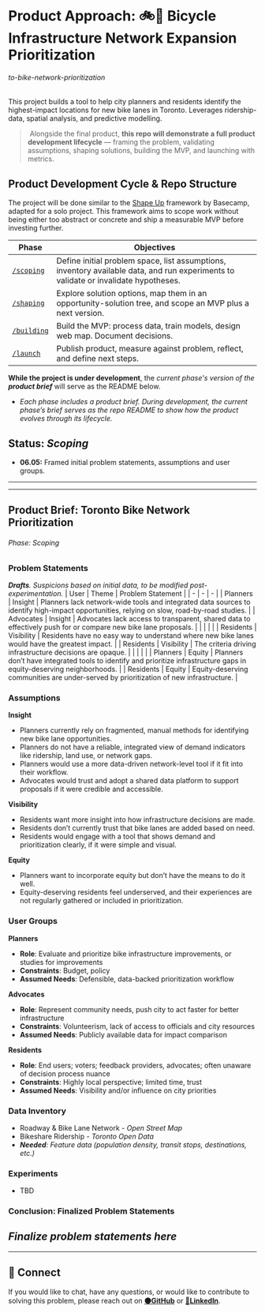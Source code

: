 # Product Approach: 🚲📍 Bicycle Infrastructure Network Expansion Prioritization
###### to-bike-network-prioritization

This project builds a tool to help city planners and residents identify the highest-impact locations for new bike lanes in Toronto. Leverages ridership-data, spatial analysis, and predictive modelling.

>‎ 
>Alongside the final product, **this repo will demonstrate a full  product development lifecycle** — framing the problem, validating assumptions, shaping solutions, building the MVP, and launching with metrics.
>‎ 

## Product Development Cycle & Repo Structure
The project will be done similar to the [Shape Up](https://basecamp.com/shapeup) framework by Basecamp, adapted for a solo project. This framework aims to scope work without being either too abstract or concrete and ship a measurable MVP before investing further.

| Phase | Objectives |
|-------|------------|
| [`/scoping`](./scoping) | Define initial problem space, list assumptions, inventory available data, and run experiments to validate or invalidate hypotheses. |
| [`/shaping`](./shaping) | Explore solution options, map them in an opportunity-solution tree, and scope an MVP plus a next version. | 
| [`/building`](./building) | Build the MVP: process data, train models, design web map. Document decisions. |
| [`/launch`](./launch) | Publish product, measure against problem, reflect, and define next steps. |

**While the project is under development**, the *current phase's version of the **product brief*** will serve as the README below.
- *Each phase includes a product brief. During development, the current phase’s brief serves as the repo README to show how the product evolves through its lifecycle.*

## Status: *Scoping*
- **06.05:** Framed initial problem statements, assumptions and user groups.

---
---
## Product Brief: Toronto Bike Network Prioritization
###### Phase: Scoping

### Problem Statements
***Drafts**. Suspicions based on initial data, to be modified post-experimentation.*
| User      | Theme      | Problem Statement |
| -         | -          | -                 |
| Planners  | Insight    |  Planners lack network-wide tools and integrated data sources to identify high-impact opportunities, relying on slow, road-by-road studies. |
| Advocates | Insight    |  Advocates lack access to transparent, shared data to effectively push for or compare new bike lane proposals. |
|           |            | |
| Residents | Visibility |  Residents have no easy way to understand where new bike lanes would have the greatest impact. |
| Residents | Visibility |  The criteria driving infrastructure decisions are opaque. |
|           |            | | 
| Planners  | Equity     |  Planners don’t have integrated tools to identify and prioritize infrastructure gaps in equity-deserving neighborhoods. |
| Residents | Equity     |  Equity-deserving communities are under-served by prioritization of new infrastructure. |

### Assumptions
**Insight**
- Planners currently rely on fragmented, manual methods for identifying new bike lane opportunities.
- Planners do not have a reliable, integrated view of demand indicators like ridership, land use, or network gaps.
- Planners would use a more data-driven network-level tool if it fit into their workflow.
- Advocates would trust and adopt a shared data platform to support proposals if it were credible and accessible.

**Visibility**
- Residents want more insight into how infrastructure decisions are made.
- Residents don’t currently trust that bike lanes are added based on need.
- Residents would engage with a tool that shows demand and prioritization clearly, if it were simple and visual.

**Equity**
- Planners want to incorporate equity but don’t have the means to do it well.
- Equity-deserving residents feel underserved, and their experiences are not regularly gathered or included in prioritization.

### User Groups
**Planners**
- **Role**: Evaluate and prioritize bike infrastructure improvements, or studies for improvements
- **Constraints**: Budget, policy
- **Assumed Needs**: Defensible, data-backed prioritization workflow

**Advocates**
- **Role**: Represent community needs, push city to act faster for better infrastructure
- **Constraints**: Volunteerism, lack of access to officials and city resources
- **Assumed Needs**: Publicly available data for impact comparison

**Residents**
- **Role**: End users; voters; feedback providers, advocates; often unaware of decision process nuance
- **Constraints**: Highly local perspective; limited time, trust
- **Assumed Needs**: Visibility and/or influence on city priorities

### Data Inventory
- Roadway & Bike Lane Network - *Open Street Map*
- Bikeshare Ridership - *Toronto Open Data*
- ***Needed**: Feature data (population density, transit stops, destinations, etc.)*

### Experiments
- TBD

### Conclusion: Finalized Problem Statements
*Finalize problem statements here*
---
---
## 🔗 Connect
If you would like to chat, have any questions, or would like to contribute to solving this problem, please reach out on **[⚫GitHub](https://github.com/connorcrowe)** or  **[🔵LinkedIn](https://www.linkedin.com/in/croweconnor)**.
